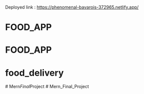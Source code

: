Deployed link : https://phenomenal-bavarois-372965.netlify.app/
# FOOD_APP
# FOOD_APP
# food_delivery
#   M e r n _ F i n a l _ P r o j e c t  
 # Mern_Final_Project

